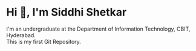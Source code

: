 # Hi 👋, I'm Siddhi Shetkar
I'm an undergraduate at the Department of Information Technology, CBIT, Hyderabad.
<br>
This is my first Git Repository.

